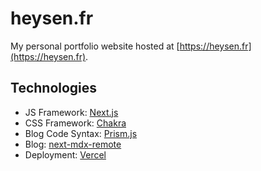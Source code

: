 # heysen.fr

My personal portfolio website hosted at [https://heysen.fr](https://heysen.fr).

## Technologies

- JS Framework: [Next.js](https://nextjs.org/)
- CSS Framework: [Chakra](https://chakra-ui.com/)
- Blog Code Syntax: [Prism.js](https://prismjs.com/)
- Blog: [next-mdx-remote](https://github.com/hashicorp/next-mdx-remote)
- Deployment: [Vercel](https://vercel.com/)
